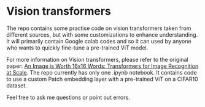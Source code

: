 # Vision transformers 
The repo contains some practise code on vision transformers taken from different sources, but with some customizations to enhance understanding. It will primarily contain Google colab codes and so it can used by anyone who wants to quickly fine-tune a pre-trained ViT model. 

For more information on Vision transformers, please refer to the original paper: [An Image is Worth 16x16 Words: Transformers for Image Recognition at Scale]( https://arxiv.org/abs/2010.11929). The repo currently has only one .ipynb notebook. It contains code to use a custom Patch embedding layer with a pre-trained ViT on a CIFAR10 dataset. 

Feel free to ask me questions or point out errors. 
